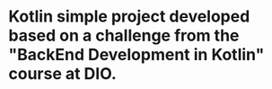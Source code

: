 # Kotlin simple project developed based on a challenge from the "BackEnd Development in Kotlin" course at DIO.
